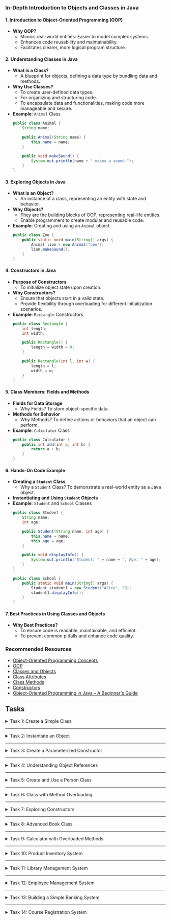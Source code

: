 ### In-Depth Introduction to Objects and Classes in Java

#### 1. **Introduction to Object-Oriented Programming (OOP)**
- **Why OOP?**
    - Mimics real-world entities: Easier to model complex systems.
    - Enhances code reusability and maintainability.
    - Facilitates clearer, more logical program structure.

#### 2. **Understanding Classes in Java**
- **What is a Class?**
    - A blueprint for objects, defining a data type by bundling data and methods.
- **Why Use Classes?**
    - To create user-defined data types.
    - For organizing and structuring code.
    - To encapsulate data and functionalities, making code more manageable and secure.
- **Example**: `Animal` Class
  ```java
  public class Animal {
      String name;

      public Animal(String name) {
          this.name = name;
      }

      public void makeSound() {
          System.out.println(name + " makes a sound.");
      }
  }
  ```

#### 3. **Exploring Objects in Java**
- **What is an Object?**
    - An instance of a class, representing an entity with state and behavior.
- **Why Objects?**
    - They are the building blocks of OOP, representing real-life entities.
    - Enable programmers to create modular and reusable code.
- **Example**: Creating and using an `Animal` object.
  ```java
  public class Zoo {
      public static void main(String[] args) {
          Animal lion = new Animal("Leo");
          lion.makeSound();
      }
  }
  ```

#### 4. **Constructors in Java**
- **Purpose of Constructors**
    - To initialize object state upon creation.
- **Why Constructors?**
    - Ensure that objects start in a valid state.
    - Provide flexibility through overloading for different initialization scenarios.
- **Example**: `Rectangle` Constructors
  ```java
  public class Rectangle {
      int length;
      int width;

      public Rectangle() {
          length = width = 0;
      }

      public Rectangle(int l, int w) {
          length = l;
          width = w;
      }
  }
  ```

#### 5. **Class Members: Fields and Methods**
- **Fields for Data Storage**
    - Why Fields? To store object-specific data.
- **Methods for Behavior**
    - Why Methods? To define actions or behaviors that an object can perform.
- **Example**: `Calculator` Class
  ```java
  public class Calculator {
      public int add(int a, int b) {
          return a + b;
      }
  }
  ```

#### 6. **Hands-On Code Example**
- **Creating a `Student` Class**
    - Why a `Student` Class? To demonstrate a real-world entity as a Java object.
- **Instantiating and Using `Student` Objects**
- **Example**: `Student` and `School` Classes
  ```java
  public class Student {
      String name;
      int age;

      public Student(String name, int age) {
          this.name = name;
          this.age = age;
      }

      public void displayInfo() {
          System.out.println("Student: " + name + ", Age: " + age);
      }
  }

  public class School {
      public static void main(String[] args) {
          Student student1 = new Student("Alice", 20);
          student1.displayInfo();
      }
  }
  ```

#### 7. **Best Practices in Using Classes and Objects**
- **Why Best Practices?**
    - To ensure code is readable, maintainable, and efficient.
    - To prevent common pitfalls and enhance code quality.


### Recommended Resources
- [Object-Oriented Programming Concepts](https://docs.oracle.com/javase/tutorial/java/concepts)
- [OOP](https://www.w3schools.com/java/java_oop.asp)
- [Classes and Objects](https://www.w3schools.com/java/java_classes.asp)
- [Class Attributes](https://www.w3schools.com/java/java_class_attributes.asp)
- [Class Methods](https://www.w3schools.com/java/java_class_methods.asp)
- [Constructors](https://www.w3schools.com/java/java_constructors.asp)
- [Object-Oriented Programming in Java – A Beginner's Guide](https://www.freecodecamp.org/news/object-oriented-programming-concepts-java)


## Tasks

<details>
  <summary>Task 1: Create a Simple Class</summary>
<pre style="background-color: #333; color: lime; padding: 10px; border-radius: 5px;">

# Create a Simple Class
## Description:
Create a simple Java class named 'Book'. The class should have two fields: 'title' and 'author', both of type String. Also, write a constructor to initialize these fields and a method named 'displayBookInfo()' to print the book information.

### _Inputs & Outputs:_
#### _Sample Input 1:_
N/A

#### _Sample Output 1:_
N/A (This task is more about writing a class than input/output operations)

</pre>
</details>

---

<details>
  <summary>Task 2: Instantiate an Object</summary>
<pre style="background-color: #333; color: lime; padding: 10px; border-radius: 5px;">

# Instantiate an Object
## Description:
Using the 'Book' class from Task 1, create an object named 'myBook' in a 'Main' class, initialize it with the title "1984" and the author "George Orwell", and call the 'displayBookInfo()' method to print the book details.

### _Inputs & Outputs:_
#### _Sample Input 1:_
N/A

#### _Sample Output 1:_
Title: 1984, Author: George Orwell

</pre>
</details>

---

<details>
  <summary>Task 3: Create a Parameterized Constructor</summary>
<pre style="background-color: #333; color: lime; padding: 10px; border-radius: 5px;">

# Create a Parameterized Constructor
## Description:
Modify the 'Book' class by adding a parameterized constructor that allows setting the 'title' and 'author' at the time of object creation.

### _Inputs & Outputs:_
#### _Sample Input 1:_
N/A

#### _Sample Output 1:_
N/A (Focus on class structure and constructor implementation)

</pre>
</details>

---

<details>
  <summary>Task 4: Understanding Object References</summary>
<pre style="background-color: #333; color: lime; padding: 10px; border-radius: 5px;">

# Understanding Object References
## Description:
Demonstrate object references by creating two 'Book' objects in the 'Main' class. Assign one object reference to another and change the title of one book. Print out the titles of both books to show how references work.

### _Inputs & Outputs:_
#### _Sample Input 1:_
N/A

#### _Sample Output 1:_
Title: New Title (for both objects, since they reference the same object)

</pre>
</details>

---

<details>
  <summary>Task 5: Create and Use a Person Class</summary>
<pre style="background-color: #333; color: lime; padding: 10px; border-radius: 5px;">

# Create and Use a Person Class
## Description:
Create a Java class named 'Person'. It should have three fields: 'name' (String), 'age' (int), and 'email' (String). Include a constructor to initialize these fields and a method 'displayPersonInfo()' to print the person's information.

### Tasks:
1. Write the 'Person' class.
2. In a 'Main' class, create a 'Person' object and initialize it with sample data.
3. Call 'displayPersonInfo()' to print out the object's details.

### _Sample Output:_
Name: John Doe, Age: 30, Email: johndoe@example.com

</pre>
</details>

---

<details>
  <summary>Task 6: Class with Method Overloading</summary>
<pre style="background-color: #333; color: lime; padding: 10px; border-radius: 5px;">

# Class with Method Overloading
## Description:
Modify the 'Person' class to include a method 'updateDetails()' that is overloaded. One version should accept a new age, and another should accept a new age and email.

### Tasks:
1. Implement both versions of 'updateDetails()'.
2. Create a 'Person' object in 'Main', update its details using both methods, and display the updated information.

### _Sample Output:_
Original: Name: Alice, Age: 25, Email: alice@example.com
Updated with new age: Name: Alice, Age: 26, Email: alice@example.com
Updated with new age and email: Name: Alice, Age: 27, Email: alice.new@email.com

</pre>
</details>

---

<details>
  <summary>Task 7: Exploring Constructors</summary>
<pre style="background-color: #333; color: lime; padding: 10px; border-radius: 5px;">

# Exploring Constructors
## Description:
Create a new class 'Rectangle' with fields 'length' and 'width'. Write multiple constructors for different initialization scenarios (no parameters, one parameter for a square, and two parameters for a rectangle).

### Tasks:
1. Implement the 'Rectangle' class with different constructors.
2. In the 'Main' class, create different 'Rectangle' objects using each constructor.
3. Display the dimensions of each rectangle.

### _Sample Output:_
Rectangle 1 (No Params): Length: 0, Width: 0
Rectangle 2 (Square): Length: 5, Width: 5
Rectangle 3: Length: 4, Width: 6

</pre>
</details>

---

<details>
  <summary>Task 8: Advanced Book Class</summary>
<pre style="background-color: #333; color: lime; padding: 10px; border-radius: 5px;">

# Advanced Book Class
## Description:
Enhance the 'Book' class by adding a field for 'yearPublished' and 'genre'. Implement multiple constructors to allow flexibility in object creation (e.g., only title and author, all fields, etc.). Add methods to update the book's year and genre after creation.

### Tasks:
1. Implement the enhanced 'Book' class with multiple constructors.
2. In 'Main', create various 'Book' objects using different constructors.
3. Demonstrate updating the year and genre of a book object.

### _Sample Output:_
Book 1: Title: Dracula, Author: Bram Stoker
Book 2: Title: 1984, Author: George Orwell, Year: 1949, Genre: Dystopian

</pre>
</details>

---

<details>
  <summary>Task 9: Calculator with Overloaded Methods</summary>
<pre style="background-color: #333; color: lime; padding: 10px; border-radius: 5px;">

# Calculator with Overloaded Methods
## Description:
Create a 'Calculator' class that includes overloaded methods for different arithmetic operations (e.g., add, subtract). Each method should handle different numbers of parameters (e.g., two or three numbers).

### Tasks:
1. Implement the 'Calculator' class with overloaded methods.
2. In 'Main', create a 'Calculator' object and perform various calculations.

### _Sample Output:_
Addition (5, 10): 15
Addition (4, 6, 2): 12

</pre>
</details>

---

<details>
  <summary>Task 10: Product Inventory System</summary>
<pre style="background-color: #333; color: lime; padding: 10px; border-radius: 5px;">

# Product Inventory System
## Description:
Create a 'Product' class with fields like 'id', 'name', and 'price'. Write a method to update the price. Then, create an 'Inventory' class that can store multiple products and has methods to add a product and to display all products.

### Tasks:
1. Implement the 'Product' and 'Inventory' classes.
2. In 'Main', create an 'Inventory' object, add several 'Product' objects to it, and display the inventory.

### _Sample Output:_
Inventory:
Product ID: 1, Name: Apple, Price: $0.99
Product ID: 2, Name: Banana, Price: $0.59

</pre>
</details>

---

<details>
  <summary>Task 11: Library Management System</summary>
<pre style="background-color: #333; color: lime; padding: 10px; border-radius: 5px;">

# Library Management System
## Description:
Create a 'Library' class that can store an array of 'Book' objects (use the 'Book' class from earlier tasks). Include methods to add a new book and to find a book by title.

### Tasks:
1. Implement the 'Library' class with methods to manage books.
2. In 'Main', create a 'Library' object, add some books, and demonstrate finding a book by its title.

### _Sample Output:_
Found Book: Title: The Hobbit, Author: J.R.R. Tolkien

</pre>
</details>

---

<details>
  <summary>Task 12: Employee Management System</summary>
<pre style="background-color: #333; color: lime; padding: 10px; border-radius: 5px;">

# Employee Management System
## Description:
Create an 'Employee' class with fields like 'id', 'name', and 'department'. Write methods to update the department. Then, build an 'EmployeeManager' class to manage an array of employees, including adding and retrieving an employee by ID.

### Tasks:
1. Implement the 'Employee' and 'EmployeeManager' classes.
2. In 'Main', create an 'EmployeeManager', add employees, and retrieve an employee by ID.

### _Sample Output:_
Employee Retrieved: ID: 102, Name: Alice Johnson, Department: HR

</pre>
</details>

---

<details>
  <summary>Task 13: Building a Simple Banking System</summary>
<pre style="background-color: #333; color: lime; padding: 10px; border-radius: 5px;">

# Building a Simple Banking System
## Description:
Create a 'BankAccount' class with fields for 'accountNumber', 'accountHolder', and 'balance'. Include methods for 'deposit', 'withdraw', and 'displayAccountInfo'. Then, create a 'Bank' class that can hold multiple bank accounts and has methods to add an account and to find an account by the account number.

### Tasks:
1. Implement the 'BankAccount' and 'Bank' classes.
2. In 'Main', create a 'Bank' object, add several 'BankAccount' objects, perform some transactions, and display account information.

### _Sample Output:_
Account No: 12345, Holder: John Doe, Balance: $200.00
Depositing $150.00 to Account No: 12345
New Balance: $350.00

</pre>
</details>

---

<details>
  <summary>Task 14: Course Registration System</summary>
<pre style="background-color: #333; color: lime; padding: 10px; border-radius: 5px;">

# Course Registration System
## Description:
Develop a 'Student' class with fields like 'studentId', 'name', and a list of 'courses'. Implement methods to enroll in a course and display enrolled courses. Then, create a 'Course' class with details like 'courseId', 'courseName', and 'capacity', and a method to check if the course is available for enrollment.

### Tasks:
1. Implement the 'Student' and 'Course' classes.
2. In 'Main', create several 'Course' objects and a few 'Student' objects. Simulate students enrolling in different courses and display their enrolled courses.

### _Sample Output:_
Student: Alice Smith
Enrolled Courses:
1. Course ID: 101, Name: Introduction to Java
2. Course ID: 102, Name: Data Structures

</pre>
</details>


